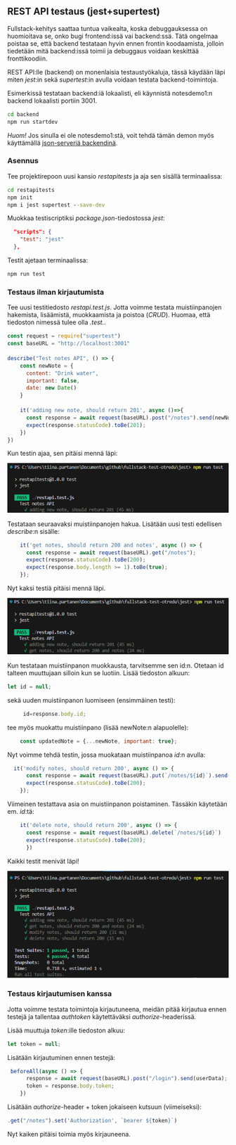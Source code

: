 ## REST API testaus (jest+supertest)

Fullstack-kehitys saattaa tuntua vaikealta, koska debuggauksessa on huomioitava se, onko bugi frontend:issä vai backend:ssä. Tätä ongelmaa poistaa se, että backend testataan hyvin ennen frontin koodaamista, jolloin tiedetään mitä backend:issä toimii ja debuggaus voidaan keskittää fronttikoodiin.

REST API:lle (backend) on monenlaisia testaustyökaluja, tässä käydään läpi miten *jest*:in sekä *supertest*:in avulla voidaan testata backend-toimintoja.

Esimerkissä testataan backend:iä lokaalisti, eli käynnistä notesdemo1:n backend lokaalisti portiin 3001.

```cmd
cd backend
npm run startdev
```

*Huom!* Jos sinulla ei ole notesdemo1:stä, voit tehdä tämän demon myös käyttämällä [json-serveriä backendinä](../react/json-server.html). 

### Asennus

Tee projektirepoon uusi kansio *restapitests* ja aja sen sisällä terminaalissa:

```cmd
cd restapitests
npm init
npm i jest supertest --save-dev
```

Muokkaa testiscriptiksi *package.json*-tiedostossa *jest*:

```json
  "scripts": {
    "test": "jest"
  },
```

Testit ajetaan terminaalissa:

```cmd
npm run test
```

### Testaus ilman kirjautumista

Tee uusi testitiedosto *restapi.test.js*. Jotta voimme testata muistiinpanojen hakemista, lisäämistä, muokkaamista ja poistoa (*CRUD*). Huomaa, että tiedoston nimessä tulee olla *.test.*.

```js
const request = require("supertest")
const baseURL = "http://localhost:3001"

describe("Test notes API", () => {
    const newNote = {
      content: "Drink water",
      important: false,
      date: new Date()
    }

    it('adding new note, should return 201', async ()=>{
      const response = await request(baseURL).post("/notes").send(newNote);
      expect(response.statusCode).toBe(201);
    })
})
```

Kun testin ajaa, sen pitäisi mennä läpi:

![restapi ensimmäinen testi](./img/restapijest.png)

Testataan seuraavaksi muistiinpanojen hakua. Lisätään uusi testi edellisen *describe*:n sisälle:

```js
    it('get notes, should return 200 and notes', async () => {
      const response = await request(baseURL).get("/notes");
      expect(response.statusCode).toBe(200);
      expect(response.body.length >= 1).toBe(true);
    });
```

Nyt kaksi testiä pitäisi mennä läpi.

![restapi ensimmäinen testi](./img/restapijest2.png)

Kun testataan muistiinpanon muokkausta, tarvitsemme sen id:n. Otetaan id talteen muuttujaan silloin kun se luotiin. Lisää tiedoston alkuun:

```js
let id = null;
```

sekä uuden muistiinpanon luomiseen (ensimmäinen testi):

```js
     id=response.body.id;
```

tee myös muokattu muistiinpano (lisää newNote:n alapuolelle):

```js
    const updatedNote = {...newNote, important: true};
```

Nyt voimme tehdä testin, jossa muokataan muistiinpanoa *id*:n avulla:

```js
  it('modify notes, should return 200', async () => {
      const response = await request(baseURL).put(`/notes/${id}`).send(updatedNote);;
      expect(response.statusCode).toBe(200);
    });
```

Viimeinen testattava asia on muistiinpanon poistaminen. Tässäkin käytetään em. *id*:tä:

```js
    it('delete note, should return 200', async () => {
      const response = await request(baseURL).delete(`/notes/${id}`)
      expect(response.statusCode).toBe(200);
      })
```

Kaikki testit menivät läpi!

![restapi ensimmäinen testi](./img/restapijest3.png)

### Testaus kirjautumisen kanssa

Jotta voimme testata toimintoja kirjautuneena, meidän pitää kirjautua ennen testejä ja tallentaa *authtoken* käytettäväksi *authorize*-headerissä.

Lisää muuttuja *token*:ille tiedoston alkuu:

```js
let token = null;
```

Lisätään kirjautuminen ennen testejä:

```js
 beforeAll(async () => {
      response = await request(baseURL).post("/login").send(userData);
      token = response.body.token;
    })
```

Lisätään *authorize*-header + token jokaiseen kutsuun (viimeiseksi):

```js
.get("/notes").set('Authorization', `bearer ${token}`)
```

Nyt kaiken pitäisi toimia myös kirjauneena.





